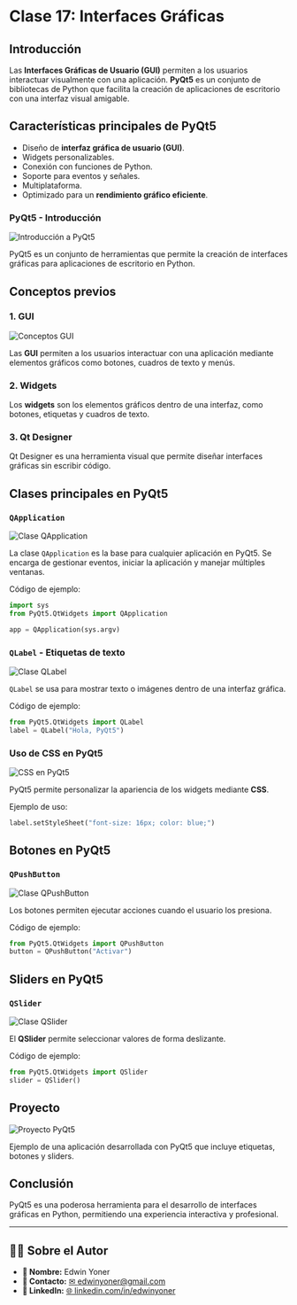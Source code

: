 # Clase 17: Interfaces Gráficas

## Introducción

Las **Interfaces Gráficas de Usuario (GUI)** permiten a los usuarios interactuar visualmente con una aplicación. **PyQt5** es un conjunto de bibliotecas de Python que facilita la creación de aplicaciones de escritorio con una interfaz visual amigable.

## Características principales de PyQt5

- Diseño de **interfaz gráfica de usuario (GUI)**.
- Widgets personalizables.
- Conexión con funciones de Python.
- Soporte para eventos y señales.
- Multiplataforma.
- Optimizado para un **rendimiento gráfico eficiente**.

### PyQt5 - Introducción

![Introducción a PyQt5](images/17.0.png)

PyQt5 es un conjunto de herramientas que permite la creación de interfaces gráficas para aplicaciones de escritorio en Python.

## Conceptos previos

### 1. GUI

![Conceptos GUI](images/17.1.png)

Las **GUI** permiten a los usuarios interactuar con una aplicación mediante elementos gráficos como botones, cuadros de texto y menús.

### 2. Widgets

Los **widgets** son los elementos gráficos dentro de una interfaz, como botones, etiquetas y cuadros de texto.

### 3. Qt Designer

Qt Designer es una herramienta visual que permite diseñar interfaces gráficas sin escribir código.

## Clases principales en PyQt5

### `QApplication`

![Clase QApplication](images/17.2.png)

La clase `QApplication` es la base para cualquier aplicación en PyQt5. Se encarga de gestionar eventos, iniciar la aplicación y manejar múltiples ventanas.

Código de ejemplo:

```python
import sys
from PyQt5.QtWidgets import QApplication

app = QApplication(sys.argv)
```

### `QLabel` - Etiquetas de texto

![Clase QLabel](images/17.3.png)

`QLabel` se usa para mostrar texto o imágenes dentro de una interfaz gráfica.

Código de ejemplo:

```python
from PyQt5.QtWidgets import QLabel
label = QLabel("Hola, PyQt5")
```

### Uso de CSS en PyQt5

![CSS en PyQt5](images/17.4.png)

PyQt5 permite personalizar la apariencia de los widgets mediante **CSS**.

Ejemplo de uso:

```python
label.setStyleSheet("font-size: 16px; color: blue;")
```

## Botones en PyQt5

### `QPushButton`

![Clase QPushButton](images/17.5.png)

Los botones permiten ejecutar acciones cuando el usuario los presiona.

Código de ejemplo:

```python
from PyQt5.QtWidgets import QPushButton
button = QPushButton("Activar")
```

## Sliders en PyQt5

### `QSlider`

![Clase QSlider](images/17.6.png)

El **QSlider** permite seleccionar valores de forma deslizante.

Código de ejemplo:

```python
from PyQt5.QtWidgets import QSlider
slider = QSlider()
```

## Proyecto

![Proyecto PyQt5](images/17.7.png)

Ejemplo de una aplicación desarrollada con PyQt5 que incluye etiquetas, botones y sliders.

## Conclusión

PyQt5 es una poderosa herramienta para el desarrollo de interfaces gráficas en Python, permitiendo una experiencia interactiva y profesional.

---

## 👨‍💻 Sobre el Autor

- **👤 Nombre:** Edwin Yoner
- **📧 Contacto:** [✉ edwinyoner@gmail.com](mailto:edwinyoner@gmail.com)
- **🔗 LinkedIn:** [🌐 linkedin.com/in/edwinyoner](https://www.linkedin.com/in/edwinyoner)